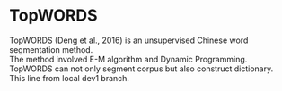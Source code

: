 # TopWORDS

TopWORDS (Deng et al., 2016) is an unsupervised Chinese word segmentation method.</br>
The method involved E-M algorithm and Dynamic Programming.</br>
TopWORDS can not only segment corpus but also construct dictionary.</br>
This line from local dev1 branch.  

